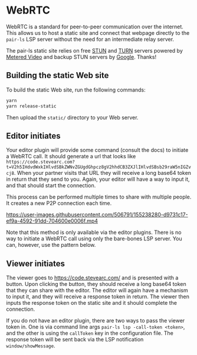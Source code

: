 # WebRTC

WebRTC is a standard for peer-to-peer communication over the internet. This
allows us to host a static site and connect that webpage directly to the
`pair-ls` LSP server without the need for an intermediate relay server.

The pair-ls static site relies on free
[STUN](https://en.wikipedia.org/wiki/STUN) and
[TURN](https://en.wikipedia.org/wiki/Traversal_Using_Relays_around_NAT) servers
powered by [Metered Video](https://www.metered.ca/tools/openrelay/) and backup
STUN servers by [Google](https://google.com). Thanks!

## Building the static Web site

To build the static Web site, run the following commands:

```sh
yarn
yarn release-static
```

Then upload the `static/` directory to your Web server.

## Editor initiates

Your editor plugin will provide some command (consult the docs) to initiate a
WebRTC call. It should generate a url that looks like
`https://code.stevearc.com?t=V2h5IHdvdWxkIHlvdSBkZWNvZGUgdGhpcz8gV2hhdCB3ZXJlIHlvdSBsb29raW5nIGZvcj8`.
When your partner visits that URL they will receive a long base64 token in
return that they send to you. Again, your editor will have a way to input it,
and that should start the connection.

This process can be performed multiple times to share with multiple people. It
creates a new P2P connection each time.

https://user-images.githubusercontent.com/506791/155238280-d9731c17-ef9a-4592-91dd-704600e0006f.mp4

Note that this method is only available via the editor plugins. There is no way
to initiate a WebRTC call using only the bare-bones LSP server. You can,
however, use the pattern below.

## Viewer initiates

The viewer goes to https://code.stevearc.com/ and is presented with a button.
Upon clicking the button, they should receive a long base64 token that they can
share with the editor. The editor will again have a mechanism to input it, and
they will receive a response token in return. The viewer then inputs the
response token on the static site and it should complete the connection.

If you do not have an editor plugin, there are two ways to pass the viewer token
in. One is via command line args `pair-ls lsp -call-token <token>`, and the
other is using the `callToken` key in the configuration file. The response token
will be sent back via the LSP notification `window/showMessage`.
